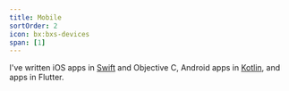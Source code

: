 ```yaml
---
title: Mobile
sortOrder: 2
icon: bx:bxs-devices
span: [1]
---
```


I've written iOS apps in [Swift](/work/triadic-color-generator) and Objective C, Android apps in [Kotlin](/work/endless-picross), and apps in Flutter.